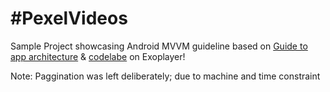 # #PexelVideos
Sample Project showcasing Android MVVM guideline based on [Guide to app architecture](https://developer.android.com/jetpack/guide) &amp; [codelabe](https://developer.android.com/codelabs/exoplayer-intro#0) on Exoplayer!

Note: Paggination was left deliberately; due to machine and time constraint
